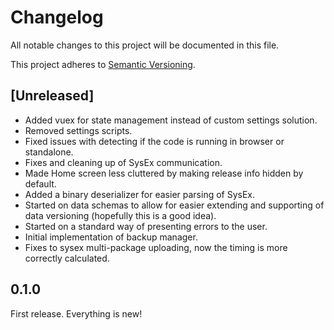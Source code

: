 # Changelog

All notable changes to this project will be documented in this file.

This project adheres to [Semantic Versioning](https://semver.org/spec/v2.0.0.html).

## [Unreleased]

- Added vuex for state management instead of custom settings solution.
- Removed settings scripts.
- Fixed issues with detecting if the code is running in browser or standalone.
- Fixes and cleaning up of SysEx communication.
- Made Home screen less cluttered by making release info hidden by default.
- Added a binary deserializer for easier parsing of SysEx.
- Started on data schemas to allow for easier extending and supporting of data versioning (hopefully this is a good idea).
- Started on a standard way of presenting errors to the user.
- Initial implementation of backup manager.
- Fixes to sysex multi-package uploading, now the timing is more correctly calculated.

## 0.1.0

First release. Everything is new!
